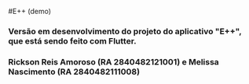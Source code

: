#E++ (demo)

<h3>Versão em desenvolvimento do projeto do aplicativo "E++", que está sendo feito com Flutter.</h3>
<h3>Rickson Reis Amoroso (RA 2840482121001) e Melissa Nascimento (RA 2840482111008)</h3>
